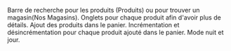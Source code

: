 Barre de recherche pour les produits (Produits) ou pour trouver un magasin(Nos Magasins).
Onglets pour chaque produit afin d'avoir plus de détails. 
Ajout des produits dans le panier. 
Incrémentation et désincrémentation pour chaque produit ajouté dans le panier. 
Mode nuit et jour.